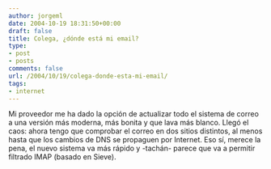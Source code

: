 ```yaml
---
author: jorgeml
date: 2004-10-19 18:31:50+00:00
draft: false
title: Colega, ¿dónde está mi email?
type: 
- post
- posts
comments: false
url: /2004/10/19/colega-donde-esta-mi-email/
tags:
- internet
---
```


Mi proveedor me ha dado la opción de actualizar todo el sistema de correo a una versión más moderna, más bonita y que lava más blanco. Llegó el caos: ahora tengo que comprobar el correo en dos sitios distintos, al menos hasta que los cambios de DNS se propaguen por Internet. Eso sí, merece la pena, el nuevo sistema va más rápido y -tachán- parece que va a permitir filtrado IMAP (basado en Sieve).
